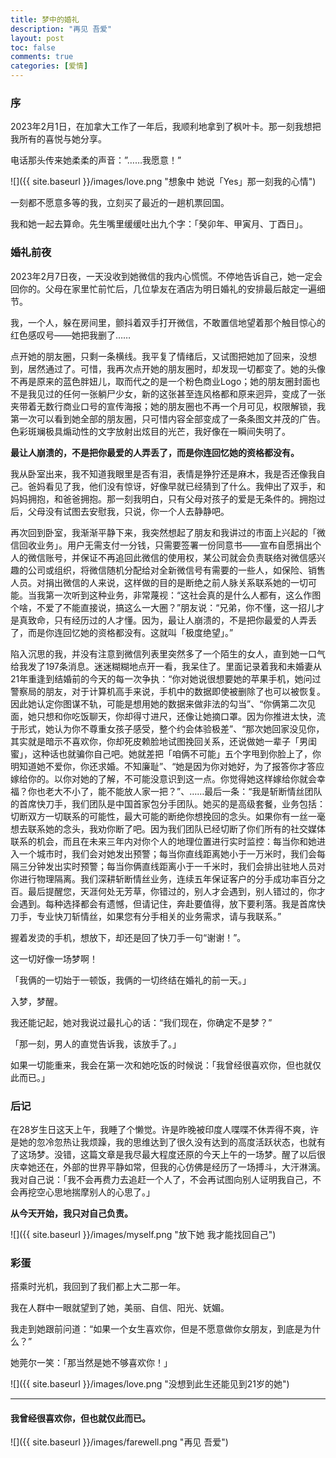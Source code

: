 ```yaml
---
title: 梦中的婚礼
description: "再见 吾爱"
layout: post
toc: false
comments: true
categories: [爱情]
---
```


### 序

2023年2月1日，在加拿大工作了一年后，我顺利地拿到了枫叶卡。那一刻我想把我所有的喜悦与她分享。

电话那头传来她柔柔的声音：”……我愿意！”

![]({{ site.baseurl }}/images/love.png "想象中 她说「Yes」那一刻我的心情")

一刻都不愿意多等的我，立刻买了最近的一趟机票回国。

我和她一起去算命。先生嘴里缓缓吐出九个字：「癸卯年、甲寅月、丁酉日」。



### 婚礼前夜

2023年2月7日夜，一天没收到她微信的我内心慌慌。不停地告诉自己，她一定会回你的。父母在家里忙前忙后，几位挚友在酒店为明日婚礼的安排最后敲定一遍细节。

我，一个人，躲在房间里，颤抖着双手打开微信，不敢置信地望着那个触目惊心的红色感叹号——她把我删了……

点开她的朋友圈，只剩一条横线。我平复了情绪后，又试图把她加了回来，没想到，居然通过了。可惜，我再次点开她的朋友圈时，却发现一切都变了。她的头像不再是原来的蓝色胖妞儿，取而代之的是一个粉色商业Logo；她的朋友圈封面也不是我见过的任何一张躺尸少女，新的这张甚至连风格都和原来迥异，变成了一张夹带着无数行商业口号的宣传海报；她的朋友圈也不再一个月可见，权限解锁，我第一次可以看到她全部的朋友圈，只可惜内容全部变成了一条条图文并茂的广告。色彩斑斓极具煽动性的文字放射出炫目的光芒，我好像在一瞬间失明了。

**最让人崩溃的，不是把你最爱的人弄丢了，而是你连回忆她的资格都没有。**

我从卧室出来，我不知道我眼里是否有泪，表情是狰狞还是麻木，我是否还像我自己。爸妈看见了我，他们没有惊讶，好像早就已经猜到了什么。我伸出了双手，和妈妈拥抱，和爸爸拥抱。那一刻我明白，只有父母对孩子的爱是无条件的。拥抱过后，父母没有试图去安慰我，只说，你一个人去静静吧。

再次回到卧室，我渐渐平静下来，我突然想起了朋友和我讲过的市面上兴起的「微信回收业务」。用户无需支付一分钱，只需要签署一份同意书——宣布自愿捐出个人的微信账号，并保证不再追回此微信的使用权，某公司就会负责联络对微信感兴趣的公司或组织，将微信随机分配给对全新微信号有需要的一些人，如保险、销售人员。对捐出微信的人来说，这样做的目的是断绝之前人脉关系联系她的一切可能。当我第一次听到这种业务，非常蔑视：“这社会真的是什么人都有，这么作图个啥，不爱了不能直接说，搞这么一大圈？”朋友说：“兄弟，你不懂，这一招儿才是真致命，只有经历过的人才懂。因为，最让人崩溃的，不是把你最爱的人弄丢了，而是你连回忆她的资格都没有。这就叫「极度绝望」。”

陷入沉思的我，并没有注意到微信列表里突然多了一个陌生的女人，直到她一口气给我发了197条消息。迷迷糊糊地点开一看，我呆住了。里面记录着我和未婚妻从21年重逢到结婚前的今天的每一次争执：“你对她说很想要她的苹果手机，她问过警察局的朋友，对于计算机高手来说，手机中的数据即使被删除了也可以被恢复。因此她认定你图谋不轨，可能是想用她的数据来做非法的勾当”、“你俩第二次见面，她只想和你吃饭聊天，你却得寸进尺，还像让她摘口罩。因为你推进太快，流于形式，她认为你不尊重女孩子感受，整个约会体验极差”、“那次她回家没见你，其实就是暗示不喜欢你，你却死皮赖脸地试图挽回关系，还说做她一辈子「男闺蜜」，这种话也就骗你自己吧。她就差把「咱俩不可能」五个字甩到你脸上了，你明知道她不爱你，你还求婚。不知廉耻”、“她是因为你对她好，为了报答你才答应嫁给你的。以你对她的了解，不可能没意识到这一点。你觉得她这样嫁给你就会幸福？你也老大不小了，能不能放人家一把？”、……最后一条：“我是斩断情丝团队的首席快刀手，我们团队是中国首家包分手团队。她买的是高级套餐，业务包括：切断双方一切联系的可能性，最大可能的断绝你想挽回的念头。如果你有一丝一毫想去联系她的念头，我劝你断了吧。因为我们团队已经切断了你们所有的社交媒体联系的机会，而且在未来三年内对你个人的地理位置进行实时监控：每当你和她进入一个城市时，我们会对她发出预警；每当你直线距离她小于一万米时，我们会每隔三分钟发出实时预警；每当你俩直线距离小于一千米时，我们会排出驻地人员对你进行物理隔离。我们深耕斩断情丝业务，连续五年保证客户的分手成功率百分之百。最后提醒您，天涯何处无芳草，你错过的，别人才会遇到，别人错过的，你才会遇到。每种选择都会有遗憾，但请记住，奔赴要值得，放下要利落。我是首席快刀手，专业快刀斩情丝，如果您有分手相关的业务需求，请与我联系。”

握着发烫的手机，想放下，却还是回了快刀手一句“谢谢！”。

这一切好像一场梦啊！

「我俩的一切始于一顿饭，我俩的一切终结在婚礼的前一天。」

入梦，梦醒。

我还能记起，她对我说过最扎心的话：“我们现在，你确定不是梦？”

「那一刻，男人的直觉告诉我，该放手了。」

如果一切能重来，我会在第一次和她吃饭的时候说：「我曾经很喜欢你，但也就仅此而已。」



### 后记

在28岁生日这天上午，我睡了个懒觉。许是昨晚被印度人喋喋不休弄得不爽，许是她的忽冷忽热让我烦躁，我的思维达到了很久没有达到的高度活跃状态，也就有了这场梦。没错，这篇文章是我尽最大程度还原的今天上午的一场梦。醒了以后很庆幸她还在，外部的世界平静如常，但我的心仿佛是经历了一场搏斗，大汗淋漓。我对自己说：「我不会再费力去追赶一个人了，不会再试图向别人证明我自己，不会再挖空心思地揣摩别人的心思了。」

**从今天开始，我只对自己负责。**

![]({{ site.baseurl }}/images/myself.png "放下她 我才能找回自己")



### 彩蛋

搭乘时光机，我回到了我们都上大二那一年。

我在人群中一眼就望到了她，美丽、自信、阳光、妩媚。

我走到她跟前问道：“如果一个女生喜欢你，但是不愿意做你女朋友，到底是为什么？”

她莞尔一笑：「那当然是她不够喜欢你！」

![]({{ site.baseurl }}/images/love.png "没想到此生还能见到21岁的她")



------



#### **我曾经很喜欢你，但也就仅此而已。**

![]({{ site.baseurl }}/images/farewell.png "再见 吾爱")